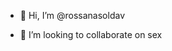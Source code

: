 - 👋 Hi, I’m @rossanasoldav

- 💞️ I’m looking to collaborate on sex

<!---
rossanasoldav/rossanasoldav is a ✨ special ✨ repository because its `README.md` (this file) appears on your GitHub profile.
You can click the Preview link to take a look at your changes.
--->
